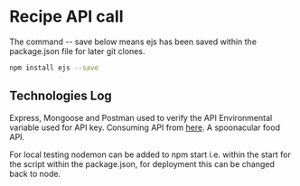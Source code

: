 # Recipe API call 

The command -- save below means ejs has been saved within the package.json file for later git clones.

```sh
npm install ejs --save 
```

## Technologies Log

Express, Mongoose and Postman used to verify the API
Environmental variable used for API key. 
Consuming API from [here](https://spoonacular.com/food-api). A spoonacular food API. 

For local testing nodemon can be added to npm start i.e. within the start for the script within the package.json, for deployment this can be changed back to node. 

